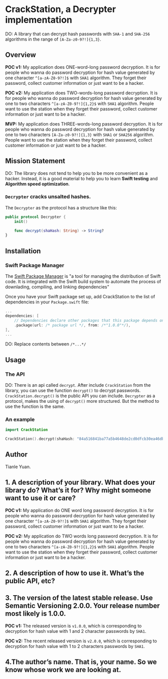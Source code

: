 # CrackStation, a Decrypter implementation

DO: A library that can decrypt hash passwords with `SHA-1` and `SHA-256` algorithms in the range of `[A-Za-z0-9?!]{1,3}`.

## Overview

**POC v1:** My application does ONE-word-long password decryption. It is for people who wanna do password decryption for hash value generated by one character `^[a-zA-Z0-9?!]$` with `SHA1` algorithm. They forget their password, collect customer information or just want to be a hacker.

**POC v2:** My application does TWO-words-long password decryption. It is for people who wanna do password decryption for hash value generated by one to two characters `^[a-zA-Z0-9?!]{1,2}$` with `SHA1` algorithm. People want to use the station when they forget their password, collect customer information or just want to be a hacker.

**MVP:** My application does THREE-words-long password decryption. It is for people who wanna do password decryption for hash value generated by one to two characters `[A-Za-z0-9?!]{1,3}` with `SHA1` or `SHA256` algorithm. People want to use the station when they forget their password, collect customer information or just want to be a hacker.

## Mission Statement

DO: The library does not tend to help you to be more convenient as a hacker. Instead, it is a good material to help you to learn **Swift testing** and **Algorithm speed optimization**.

### `Decrypter` cracks unsalted hashes.

The `Decrypter` as the protocol has a structure like this:

```swift
public protocol Decrypter {
    init() 

    func decrypt(shaHash: String) -> String? 
}
```

## Installation

### Swift Package Manager

The [Swift Package Manager](https://www.swift.org/package-manager) is "a tool for managing the distribution of Swift code. It is integrated with the Swift build system to automate the process of downlading, compiling, and linking dependencies"

Once you have your Swift package set up, add CrackStation to the list of dependencies in your `Package.swift` file:

```swift
...
dependencies: [
    // Dependencies declare other packages that this package depends on.
    .package(url: /* package url */, from: /*"1.0.0"*/),
],
...
```

DO: Replace contents between `/*...*/`

## Usage

### The API

DO: There is an api called `decrypt`. After include `CrackStation` from the library, you can use the function `decrypt()` to decrypt passwords. `CrackStation.decrypt()` is the public API you can include. `Decrypter` as a protocol, makes the using of `decrypt()` more structured. But the method to use the function is the same.

### An example

```swift
import CrackStation

CrackStation().decrypt(shaHash: "84a516841ba77a5b4648de2cd0dfcb30ea46dbb4")
```

## Author

Tianle Yuan. 


























## 1. A description of your library. What does your library do? What’s it for? Why might someone want to use it or care?

**POC v1:** My application do ONE word long password decryption. It is for people who wanna do password decryption for hash value generated by one character `^[a-zA-Z0-9?!]$` with `SHA1` algorithm. They forget their password, collect customer information or just want to be a hacker.

**POC v2:** My application do TWO words long password decryption. It is for people who wanna do password decryption for hash value generated by one to two characters `^[a-zA-Z0-9?!]{1,2}$` with `SHA1` algorithm. People want to use the station when they forget their password, collect customer information or just want to be a hacker.


## 2. A description of how to use it. What’s the public API, etc?




## 3. The version of the latest stable release. Use Semantic Versioning 2.0.0. Your release number most likely is 1.0.0.

**POC v1:** The released version is `v1.0.0`, which is corresponding to decryption for hash value with 1 and 2 character passwords by `SHA1`.

**POC v2:** The recent released version is `v2.0.0`, which is corresponding to decryption for hash value with 1 to 2 characters passwords by `SHA1`.

## 4.The author’s name. That is, your name. So we know whose work we are looking at.

